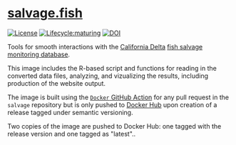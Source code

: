 #  [salvage.fish](https://www.salvage.fish)

[![License](https://img.shields.io/badge/license-MIT-blue.svg)](https://raw.githubusercontent.com/dapperstats/salvage/main/LICENSE)
[![Lifecycle:maturing](https://img.shields.io/badge/lifecycle-maturing-blue.svg)](https://www.tidyverse.org/lifecycle/#maturing)
[![DOI](https://zenodo.org/badge/DOI/10.5281/zenodo.3628045.svg)](https://doi.org/10.5281/zenodo.3628045)

Tools for smooth interactions with the [California Delta](https://en.wikipedia.org/wiki/Sacramento%E2%80%93San_Joaquin_River_Delta) [fish salvage monitoring database](https://wildlife.ca.gov/Conservation/Delta/Salvage-Monitoring).

This image includes the R-based script and functions for reading in the converted data files, analyzing, and vizualizing the results, including production of the website output. 

The image is built using the [`Docker` GitHub Action](https://github.com/dapperstats/salvage/actions/workflows/docker-publish.yml) for any pull request in the `salvage` repository but is only pushed to [Docker Hub](https://hub.docker.com/repository/docker/dapperstats/salvage) upon creation of a release tagged under semantic versioning. 

Two copies of the image are pushed to Docker Hub: one tagged with the release version and one tagged as "latest"..